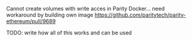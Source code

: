 Cannot create volumes with write acces in Parity Docker... need workaround by building own image
https://github.com/paritytech/parity-ethereum/pull/9689

TODO: write how all of this works and can be used

